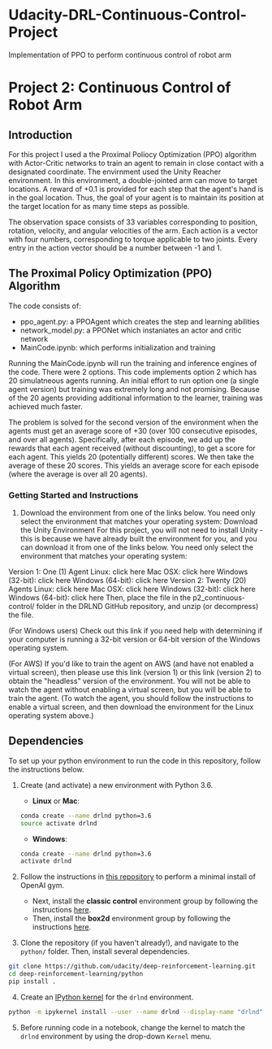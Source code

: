 # Udacity-DRL-Continuous-Control-Project
Implementation of PPO to perform continuous control of robot arm

# Project 2: Continuous Control of Robot Arm 

## Introduction

For this project I used a the Proximal Poliocy Optimization (PPO) algorithm with Actor-Critic networks to train an agent to remain in close contact with a designated coordinate.  The envirnment used the Unity Reacher environment.  In this environment, a double-jointed arm can move to target locations. A reward of +0.1 is provided for each step that the agent's hand is in the goal location. Thus, the goal of your agent is to maintain its position at the target location for as many time steps as possible.

The observation space consists of 33 variables corresponding to position, rotation, velocity, and angular velocities of the arm. Each action is a vector with four numbers, corresponding to torque applicable to two joints. Every entry in the action vector should be a number between -1 and 1.

## The Proximal Policy Optimization (PPO) Algorithm

The code consists of:
- ppo_agent.py: a PPOAgent which creates the step and learning abilities
- network_model.py: a PPONet which instaniates an actor and critic network
- MainCode.ipynb: which performs initialization and training

Running the MainCode.ipynb will run the training and inference engines of the code.  There were 2 options.  This code implements option 2 which has 20 simulatneous agents running.  An initial effort to run option one (a single agent version) but training was extremely long and not promising.  Because of the 20 agents providing additional information to the learner, training was achieved much faster.  

The problem is solved for the second version of the environment when the agents must get an average score of +30 (over 100 consecutive episodes, and over all agents).  Specifically, after each episode, we add up the rewards that each agent received (without discounting), to get a score for each agent. This yields 20 (potentially different) scores. We then take the average of these 20 scores.
This yields an average score for each episode (where the average is over all 20 agents).

### Getting Started and Instructions

1. Download the environment from one of the links below.  You need only select the environment that matches your operating system:
Download the Unity Environment
For this project, you will not need to install Unity - this is because we have already built the environment for you, and you can download it from one of the links below. You need only select the environment that matches your operating system:

Version 1: One (1) Agent
Linux: click here
Mac OSX: click here
Windows (32-bit): click here
Windows (64-bit): click here
Version 2: Twenty (20) Agents
Linux: click here
Mac OSX: click here
Windows (32-bit): click here
Windows (64-bit): click here
Then, place the file in the p2_continuous-control/ folder in the DRLND GitHub repository, and unzip (or decompress) the file.

(For Windows users) Check out this link if you need help with determining if your computer is running a 32-bit version or 64-bit version of the Windows operating system.

(For AWS) If you'd like to train the agent on AWS (and have not enabled a virtual screen), then please use this link (version 1) or this link (version 2) to obtain the "headless" version of the environment. You will not be able to watch the agent without enabling a virtual screen, but you will be able to train the agent. (To watch the agent, you should follow the instructions to enable a virtual screen, and then download the environment for the Linux operating system above.)

## Dependencies

To set up your python environment to run the code in this repository, follow the instructions below.

1. Create (and activate) a new environment with Python 3.6.

	- __Linux__ or __Mac__: 
	```bash
	conda create --name drlnd python=3.6
	source activate drlnd
	```
	- __Windows__: 
	```bash
	conda create --name drlnd python=3.6 
	activate drlnd
	```
	
2. Follow the instructions in [this repository](https://github.com/openai/gym) to perform a minimal install of OpenAI gym.  
	- Next, install the **classic control** environment group by following the instructions [here](https://github.com/openai/gym#classic-control).
	- Then, install the **box2d** environment group by following the instructions [here](https://github.com/openai/gym#box2d).
	
3. Clone the repository (if you haven't already!), and navigate to the `python/` folder.  Then, install several dependencies.
```bash
git clone https://github.com/udacity/deep-reinforcement-learning.git
cd deep-reinforcement-learning/python
pip install .
```

4. Create an [IPython kernel](http://ipython.readthedocs.io/en/stable/install/kernel_install.html) for the `drlnd` environment.  
```bash
python -m ipykernel install --user --name drlnd --display-name "drlnd"
```

5. Before running code in a notebook, change the kernel to match the `drlnd` environment by using the drop-down `Kernel` menu. 
